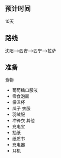 
## 预计时间
10天

## 路线
沈阳-->西安-->西宁-->拉萨

## 准备
食物   
- 葡萄糖口服液
- 零食泡面
- 保温杯
- 瓜子
衣服
- 羽绒服
- 冲锋衣
其他
- 充电宝
- 抽纸
- 纸质书
- 充电器
- 耳机